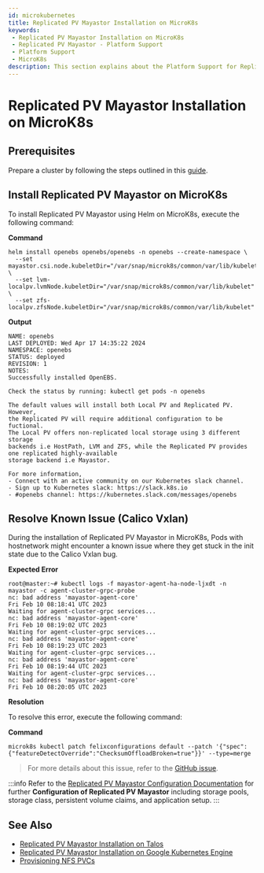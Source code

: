 ```yaml
---
id: microkubernetes
title: Replicated PV Mayastor Installation on MicroK8s
keywords:
 - Replicated PV Mayastor Installation on MicroK8s
 - Replicated PV Mayastor - Platform Support
 - Platform Support
 - MicroK8s
description: This section explains about the Platform Support for Replicated PV Mayastor.
---
```

# Replicated PV Mayastor Installation on MicroK8s

## Prerequisites

Prepare a cluster by following the steps outlined in this [guide](../../user-guides/replicated-storage-user-guide/replicated-pv-mayastor/rs-installation.md#preparing-the-cluster).

## Install Replicated PV Mayastor on MicroK8s

To install Replicated PV Mayastor using Helm on MicroK8s, execute the following command:

**Command**

```
helm install openebs openebs/openebs -n openebs --create-namespace \ 
  --set mayastor.csi.node.kubeletDir="/var/snap/microk8s/common/var/lib/kubelet" \
  --set lvm-localpv.lvmNode.kubeletDir="/var/snap/microk8s/common/var/lib/kubelet" \
  --set zfs-localpv.zfsNode.kubeletDir="/var/snap/microk8s/common/var/lib/kubelet"
```

**Output**

```
NAME: openebs
LAST DEPLOYED: Wed Apr 17 14:35:22 2024
NAMESPACE: openebs
STATUS: deployed
REVISION: 1
NOTES:
Successfully installed OpenEBS.

Check the status by running: kubectl get pods -n openebs

The default values will install both Local PV and Replicated PV. However,
the Replicated PV will require additional configuration to be fuctional.
The Local PV offers non-replicated local storage using 3 different storage
backends i.e HostPath, LVM and ZFS, while the Replicated PV provides one replicated highly-available
storage backend i.e Mayastor.

For more information,
- Connect with an active community on our Kubernetes slack channel.
- Sign up to Kubernetes slack: https://slack.k8s.io
- #openebs channel: https://kubernetes.slack.com/messages/openebs
```

## Resolve Known Issue (Calico Vxlan)

During the installation of Replicated PV Mayastor in MicroK8s, Pods with hostnetwork might encounter a known issue where they get stuck in the init state due to the Calico Vxlan bug.

**Expected Error**

```
root@master:~# kubectl logs -f mayastor-agent-ha-node-ljxdt -n mayastor -c agent-cluster-grpc-probe
nc: bad address 'mayastor-agent-core'
Fri Feb 10 08:18:41 UTC 2023
Waiting for agent-cluster-grpc services...
nc: bad address 'mayastor-agent-core'
Fri Feb 10 08:19:02 UTC 2023
Waiting for agent-cluster-grpc services...
nc: bad address 'mayastor-agent-core'
Fri Feb 10 08:19:23 UTC 2023
Waiting for agent-cluster-grpc services...
nc: bad address 'mayastor-agent-core'
Fri Feb 10 08:19:44 UTC 2023
Waiting for agent-cluster-grpc services...
nc: bad address 'mayastor-agent-core'
Fri Feb 10 08:20:05 UTC 2023
```

**Resolution**

To resolve this error, execute the following command:

**Command**

```
microk8s kubectl patch felixconfigurations default --patch '{"spec":{"featureDetectOverride":"ChecksumOffloadBroken=true"}}' --type=merge
```

> For more details about this issue, refer to the [GitHub issue](https://github.com/canonical/microk8s/issues/3695).

:::info
Refer to the [Replicated PV Mayastor Configuration Documentation](../../user-guides/replicated-storage-user-guide/replicated-pv-mayastor/rs-configuration.md) for further **Configuration of Replicated PV Mayastor** including storage pools, storage class, persistent volume claims, and application setup.
:::

## See Also

- [Replicated PV Mayastor Installation on Talos](talos.md)
- [Replicated PV Mayastor Installation on Google Kubernetes Engine](gke.md)
- [Provisioning NFS PVCs](../read-write-many/nfspvc.md)